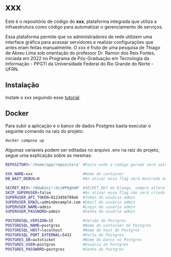 # xxx
Este é o repositório de código do **xxx**, plataforma integrada que utiliza a infraestrutura como código para automatizar o gerenciamento de serviços.

Essa plataforma permite que os administradores de rede utilizem uma interface gráfica para acessar servidores e realizar configurações que antes eram feitas manualmente.
O xxx é fruto de uma pesquisa de Thiago de Abreu Lima sob orientação do professor Dr. Ramon dos Reis Fontes, iniciada em 2022 no Programa de Pós-Graduação em Tecnologia da Informação - PPGTI da Universidade Federal do Rio Grande do Norte - UFRN.

## Instalação

Instale o xxx seguindo esse [tutorial](docs/README.md).


## Docker

Para subir a aplicação e o banco de dados Postgres basta executar o seguinte comando na raiz do projeto:

```bash
docker compose up
```
Algumas variaveis podem ser editadas no arquivo .env na raiz do projeto, segue uma explicação sobre as mesmas:

```bash
REPOSITORY='/home/app/repository' #Pasta onde o código gerado será salvo localmente

XXX_NAME=xxx                      #Nome do container
DB_WAIT_DEBUG=0                   #Ao ativar essa flag será mostrado mas detalhes de erro de DB

SECRET_KEY='r8OwDznj!!dci#P9ghmR' #SECRET_KEY do Django, sempre altere para produção
SKIP_SUPERUSER=false              #Ao ativar essa flag não será criado o usuario admim
SUPERUSER_API_TOKEN=0123456789ab  #Token do usuário admin
SUPERUSER_EMAIL=admin@example.com #Email do usuário admin
SUPERUSER_NAME=admin              #Login do usuário admin
SUPERUSER_PASSWORD=admin          #Senha do usuário admin

POSTGRESQL_VERSION=15             #Versão do Postgres
POSTGRESQL_NAME=postgres          #Nome do container do Postgres
POSTGRESQL_HOST=localhost         #Nome do host do Postgres
POSTGRESQL_PORT_EXTERNAL=5432     #Porta do Postgres
POSTGRES_DB=autoticket            #Nome do banco no Postgres
POSTGRES_USER=postgres            #Usuário do Postgres
POSTGRES_PASSWORD=postgres        #Senha do Postgres

```


